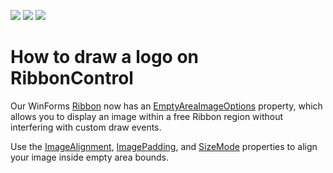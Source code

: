 <!-- default badges list -->
![](https://img.shields.io/endpoint?url=https://codecentral.devexpress.com/api/v1/VersionRange/128616750/21.1.3%2B)
[![](https://img.shields.io/badge/Open_in_DevExpress_Support_Center-FF7200?style=flat-square&logo=DevExpress&logoColor=white)](https://supportcenter.devexpress.com/ticket/details/E5188)
[![](https://img.shields.io/badge/📖_How_to_use_DevExpress_Examples-e9f6fc?style=flat-square)](https://docs.devexpress.com/GeneralInformation/403183)
<!-- default badges end -->
# How to draw a logo on RibbonControl


Our WinForms [Ribbon](https://docs.devexpress.com/WindowsForms/DevExpress.XtraBars.Ribbon.RibbonControl) now has an [EmptyAreaImageOptions](https://docs.devexpress.com/WindowsForms/DevExpress.XtraBars.Ribbon.RibbonControl.EmptyAreaImageOptions) property, which allows you to display an image within a free Ribbon region without interfering with custom draw events.

Use the [ImageAlignment](https://docs.devexpress.com/WindowsForms/DevExpress.XtraBars.Ribbon.RibbonEmptyAreaImageOptions.ImageAlignment), [ImagePadding](https://docs.devexpress.com/WindowsForms/DevExpress.XtraBars.Ribbon.RibbonEmptyAreaImageOptions.ImagePadding), and [SizeMode](https://docs.devexpress.com/WindowsForms/DevExpress.XtraBars.Ribbon.RibbonEmptyAreaImageOptions.SizeMode) properties to align your image inside empty area bounds.







